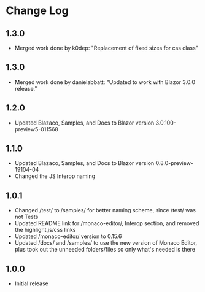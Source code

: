 # Change Log

## 1.3.0

- Merged work done by k0dep: "Replacement of fixed sizes for css class"

## 1.3.0

- Merged work done by danielabbatt: "Updated to work with Blazor 3.0.0 release."

## 1.2.0

- Updated Blazaco, Samples, and Docs to Blazor version 3.0.100-preview5-011568

## 1.1.0

- Updated Blazaco, Samples, and Docs to Blazor version 0.8.0-preview-19104-04
- Changed the JS Interop naming

## 1.0.1

- Changed /test/ to /samples/ for better naming scheme, since /test/ was not Tests
- Updated README link for /monaco-editor/, Interop section, and removed the highlight.js/css links
- Updated /monaco-editor/ version to 0.15.6
- Updated /docs/ and /samples/ to use the new version of Monaco Editor, plus took out the unneeded folders/files so only what's needed is there

## 1.0.0

- Initial release
